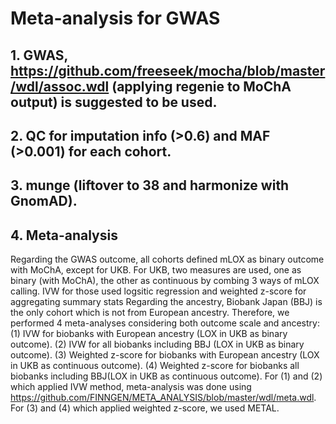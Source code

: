 
# Meta-analysis for GWAS 

## 1. GWAS, https://github.com/freeseek/mocha/blob/master/wdl/assoc.wdl (applying regenie to MoChA output) is suggested to be used. 

## 2. QC for imputation info (>0.6) and MAF (>0.001) for each cohort.

## 3. munge (liftover to 38 and harmonize with GnomAD).

## 4. Meta-analysis 
   Regarding the GWAS outcome, all cohorts defined mLOX as binary outcome with MoChA, except for UKB. For UKB, two measures are used, one as binary (with MoChA), the other as continuous by combing 3 ways of mLOX calling.
   IVW for those used logsitic regression and weighted z-score for aggregating summary stats 
   Regarding the ancestry, Biobank Japan (BBJ) is the only cohort which is not from European ancestry.
   Therefore, we performed 4 meta-analyses considering both outcome scale and ancestry: 
   (1) IVW for biobanks with European ancestry (LOX in UKB as binary outcome). 
   (2) IVW for all biobanks including BBJ (LOX in UKB as binary outcome).
   (3) Weighted z-score for biobanks with European ancestry (LOX in UKB as continuous outcome). 
   (4) Weighted z-score for biobanks all biobanks including BBJ(LOX in UKB as continuous outcome). 
   For (1) and (2) which applied IVW method, meta-analysis was done using https://github.com/FINNGEN/META_ANALYSIS/blob/master/wdl/meta.wdl.
   For (3) and (4) which applied weighted z-score, we used METAL.
   
